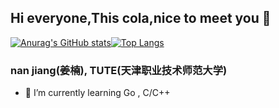 
## Hi everyone,This cola,nice to meet you 👋
[![Anurag's GitHub stats](https://github-readme-stats.vercel.app/api?username=jn123977&show_icons=true&theme=tokyonight)](https://github.com/anuraghazra/github-readme-stats)[![Top Langs](https://github-readme-stats.vercel.app/api/top-langs/?username=jn123977&layout=compact&hide=javascript,html)](https://github.com/anuraghazra/github-readme-stats)

### nan jiang(姜楠), TUTE(天津职业技术师范大学)
- 🌱 I’m currently learning  Go , C/C++ 


<!--
**jn123977/jn123977** is a ✨ _special_ ✨ repository because its `README.md` (this file) appears on your GitHub profile.

Here are some ideas to get you started:

- 🔭 I’m currently working on ...
- 🌱 I’m currently learning ...
- 👯 I’m looking to collaborate on ...
- 🤔 I’m looking for help with ...
- 💬 Ask me about ...
- 📫 How to reach me: ...
- 😄 Pronouns: ...
- ⚡ Fun fact: ...
-->
